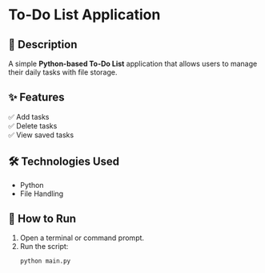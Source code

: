 
# To-Do List Application

## 📌 Description
A simple **Python-based To-Do List** application that allows users to manage their daily tasks with file storage.

## ✨ Features
✅ Add tasks  
✅ Delete tasks  
✅ View saved tasks  

## 🛠️ Technologies Used
- Python
- File Handling

## 🚀 How to Run
1. Open a terminal or command prompt.
2. Run the script:
   ```sh
   python main.py
   ```